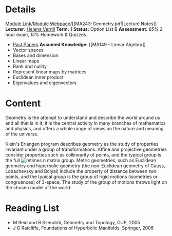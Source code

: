 # Details
[Module Link](https://courses.warwick.ac.uk/modules/2024/MA243-10)/[Module Webpage](https://warwick.ac.uk/fac/sci/maths/currentstudents/ughandbook/year2/ma243/)/[[MA243-Geometry.pdf|Lecture Notes]]
**Lecturer:** [Helena Verrill](https://warwick.ac.uk/fac/sci/maths/people/staff/helena_verrill/)
**Term:** 1
**Status:** Option List B
**Assessment:** *85%* 2 hour exam, *15%* Homework & Quizzes
- [Past Papers](https://warwick.ac.uk/exampapers?q=MA243)
**Assumed Knowledge:** [[MA149 - Linear Algebra]]
- Vector spaces
- Bases and dimension
- Linear maps
- Rank and nullity
- Represent linear maps by matrices
- Euclidean inner product
- Eigenvalues and eigenvectors
# Content 
Geometry is the attempt to understand and describe the world around us and all that is in it; it is the central activity in many branches of mathematics and physics, and offers a whole range of views on the nature and meaning of the universe.

Klein's Erlangen program describes geometry as the study of properties invariant under a group of transformations. Affine and projective geometries consider properties such as collinearity of points, and the typical group is the full ![n\times n](https://mathtex.warwick.ac.uk/cgi-bin/mathtex.cgi?%7En%5Ctimes%7En%7E) matrix group. Metric geometries, such as Euclidean geometry and hyperbolic geometry (the non-Euclidean geometry of Gauss, Lobachevsky and Bolyai) include the property of distance between two points, and the typical group is the group of rigid motions (isometries or congruences) of 3-space. The study of the group of motions throws light on the chosen model of the world.
# Reading List
- M Reid and B Szendröi, Geometry and Topology, CUP, 2005
- J G Ratcliffe, Foundations of Hyperbolic Manifolds, Springer, 2006